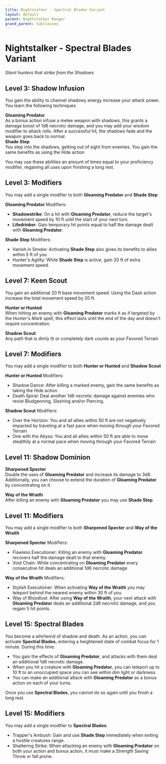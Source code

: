 ```yaml
---
title: Nightstalker - Spectral Blades Variant
layout: default
parent: Nightstalker Ranger
grand_parent: Subclasses
---
```

# Nightstalker - Spectral Blades Variant
_Silent hunters that strike from the Shadows_

## Level 3: Shadow Infusion
You gain the ability to channel shadowy energy increase your attack power. You learn the following techniques  

**Gloaming Predator**  
As a bonus action infuse a melee weapon with shadows, this grants a damage boost of 1d6 necrotic damage, and you may add your wisdom modifier to attack rolls. After a successful hit, the shadows fade and the weapon goes back to normal.  
**Shade Step**:  
You step into the shadows, getting out of sight from enemies. You gain the same benefits as using the Hide action  

You may use these abilities an amount of times equal to your proficiency modifier, regaining all uses upon finishing a long rest.

## Level 3: Modifiers
You may add a single modifier to both **Gloaming Predator** and **Shade Step**

**Gloaming Predator** Modifiers:
- **Shadowstrike**: On a hit with **Gloaming Predator**, reduce the target's movement speed by 10 ft until the start of your next turn.
- **Lifedrinker**: Gain temporary hit points equal to half the damage dealt with **Gloaming Predator**.

**Shade Step** Modifiers:
- Vanish in Smoke: Activating **Shade Step** also gives its benefits to allies within 5 ft of you
- Hunter's Agility: While **Shade Step** is active, gain 20 ft of extra movement speed.

## Level 7: Keen Scout
You gain an additional 20 ft base movement speed. Using the Dash action increase the total movement speed by 20 ft.

**Hunter or Hunted**  
When hitting an enemy with **Gloaming Predator** marks it as if targeted by the _Hunter's Mark_ spell, this effect lasts until the end of the day and doesn't require concentration. 

**Shadow Scout**  
Any path that is dimly lit or completely dark counts as your Favored Terrain

## Level 7: Modifiers
You may add a single modifier to both **Hunter or Hunted** and **Shadow Scout**  

**Hunter or Hunted** Modifiers:
- Shadow Dance: After killing a marked enemy, gain the same benefits as taking the Hide action.
- Death Spiral: Deal another 1d6 necrotic damage against enemies who resist Bludgeoning, Slashing and/or Piercing. 

**Shadow Scout** Modifiers:
-  Over the Horizon: You and all allies within 50 ft are not negatively impacted by traveling at a fast pace when moving through your Favored Terrain
- One with the Abyss: You and all allies within 50 ft are able to move stealthily at a normal pace when moving through your Favored Terrain

## Level 11: Shadow Dominion
**Sharpened Specter**  
Double the uses of **Gloaming Predator** and increase its damage to 3d6. Additionally, you can choose to extend the duration of **Gloaming Predator** by concentrating on it.

**Way of the Wraith**  
After killing an enemy with **Gloaming Predator** you may use **Shade Step**.

## Level 11: Modifiers
You may add a single modifier to both **Sharpened Specter** and **Way of the Wraith**

**Sharpened Specter** Modifiers:
- Flawless Executioner: Killing an enemy with **Gloaming Predator** recovers half the damage dealt to that enemy.
- Void Chain: While concentrating on **Gloaming Predator** every consecutive hit deals an additional 1d6 necrotic damage

**Way of the Wraith** Modifiers:
- Stylish Executioner: When activating **Way of the Wraith** you may teleport behind the nearest enemy within 30 ft of you.
- Way of Bloodlust: After using **Way of the Wraith**, your next attack with **Gloaming Predator** deals an additional 2d6 necrotic damage, and you regain 5 hit points.

## Level 15: Spectral Blades
You become a whirlwind of shadow and death. As an action, you can activate **Spectral Blades**, entering a heightened state of combat focus for 1 minute. During this time:

- You gain the effects of **Gloaming Predator**, and attacks with them deal an additional 1d8 necrotic damage.
- When you hit a creature with **Gloaming Predator**, you can teleport up to 10 ft to an unoccupied space you can see within dim light or darkness.
- You can make an additional attack with **Gloaming Predator** as a bonus action on each of your turns.

Once you use **Spectral Blades**, you cannot do so again until you finish a long rest.

## Level 15: Modifiers
You may add a single modifier to **Spectral Blades**:
- Trapper's Ambush: Gain and use **Shade Step** immediately when exiting a hostile creatures range.
- Shattering Strike: When attacking an enemy with **Gloaming Predator** on both your action and bonus action, it must make a Strength Saving Throw or fall prone.